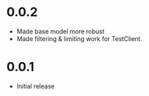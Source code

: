 # 0.0.2
- Made base model more robust
- Made filtering & limiting work for TestClient.

# 0.0.1
- Initial release
